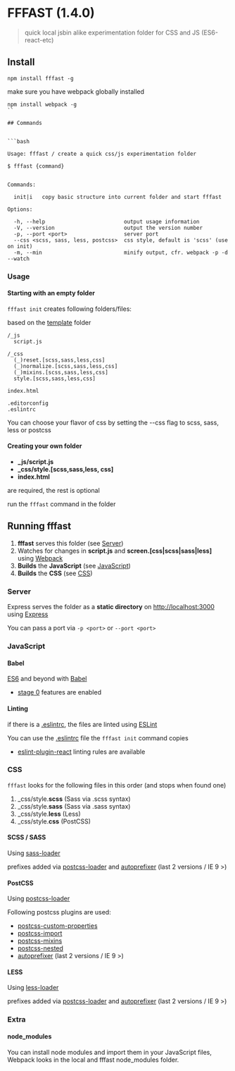 
# FFFAST (1.4.0)

> quick local jsbin alike experimentation folder for CSS and JS (ES6-react-etc)

## Install

```
npm install fffast -g
```

make sure you have webpack globally installed

```
npm install webpack -g
``

## Commands


```bash

Usage: fffast / create a quick css/js experimentation folder

$ fffast {command}


Commands:

  init|i   copy basic structure into current folder and start fffast

Options:

  -h, --help                         output usage information
  -V, --version                      output the version number
  -p, --port <port>                  server port
  --css <scss, sass, less, postcss>  css style, default is 'scss' (use on init)
  -m, --min                          minify output, cfr. webpack -p -d --watch

```

### Usage

#### Starting with an empty folder

`fffast init` creates following folders/files:

based on the [template](/template) folder

```
/_js
  script.js

/_css
  (_)reset.[scss,sass,less,css]
  (_)normalize.[scss,sass,less,css]
  (_)mixins.[scss,sass,less,css]
  style.[scss,sass,less,css]

index.html

.editorconfig
.eslintrc

```

You can choose your flavor of css by setting the --css flag to scss, sass, less or postcss


#### Creating your own folder


- **_js/script.js**
- **_css/style.[scss,sass,less, css]**
- **index.html**

are required, the rest is optional

run the `fffast` command in the folder

## Running fffast

1. **fffast** serves this folder (see [Server](#server))
2. Watches for changes in **script.js** and **screen.[css|scss|sass|less]** using [Webpack](https://github.com/webpack/webpack)
3. **Builds** the **JavaScript** (see [JavaScript](#javascript))
4. **Builds** the **CSS** (see [CSS](#css))

### Server

Express serves the folder as a **static directory** on [http://localhost:3000](http://localhost:3000) using [Express](https://github.com/strongloop/express)

You can pass a port via `-p <port>` or `--port <port>`

### JavaScript

#### Babel

[ES6](http://exploringjs.com/) and beyond with [Babel](https://github.com/babel/babel)

- [stage 0](https://babeljs.io/docs/usage/experimental/) features are enabled

#### Linting

if there is a [.eslintrc](http://eslint.org/docs/user-guide/configuring.html), the files are linted using [ESLint](https://github.com/eslint/eslint)

You can use the [.eslintrc](template/base/.eslintrc) file the `fffast init` command copies

- [eslint-plugin-react](https://github.com/yannickcr/eslint-plugin-react) linting rules are available

### CSS

`fffast` looks for the following files in this order (and stops when found one)

1. _css/style.**scss** (Sass via .scss syntax)
2. _css/style.**sass** (Sass via .sass syntax)
3. _css/style.**less** (Less)
4. _css/style.**css** (PostCSS)

#### SCSS / SASS

Using [sass-loader](https://github.com/jtangelder/sass-loader)

prefixes added via [postcss-loader](https://github.com/postcss/postcss-loader) and  [autoprefixer](https://github.com/postcss/autoprefixer-core) (last 2 versions / IE 9 >)

#### PostCSS

Using [postcss-loader](https://github.com/postcss/postcss-loader)

Following postcss plugins are used:

- [postcss-custom-properties](https://github.com/postcss/postcss-custom-properties)
- [postcss-import](https://github.com/postcss/postcss-import)
- [postcss-mixins](https://github.com/postcss/postcss-mixins)
- [postcss-nested](https://github.com/postcss/postcss-nested)
- [autoprefixer](https://github.com/postcss/autoprefixer-core) (last 2 versions / IE 9 >)

#### LESS

Using [less-loader](https://github.com/webpack/less-loader)

prefixes added via [postcss-loader](https://github.com/postcss/postcss-loader) and  [autoprefixer](https://github.com/postcss/autoprefixer-core) (last 2 versions / IE 9 >)

### Extra

#### node_modules

You can install node modules and import them in your JavaScript files, Webpack looks in the local and fffast node_modules folder.
